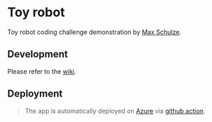 # Toy robot

Toy robot coding challenge demonstration by [Max Schulze](https://github.com/austwel/).

## Development

Please refer to the [wiki](https://github.com/austwel/toyrobot/wiki).

## Deployment

> The app is automatically deployed on [Azure](https://toyrobot.austwel.xyz) via [github action](https://github.com/austwel/toyrobot/blob/main/.github/workflows/main_ms-toyrobot-frontend.yml).
